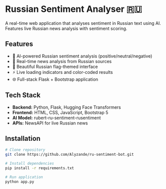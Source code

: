 # Russian Sentiment Analyser 🇷🇺

A real-time web application that analyses sentiment in Russian text using AI. Features live Russian news analysis with sentiment scoring.

## Features

- 🤖 AI-powered Russian sentiment analysis (positive/neutral/negative)
- 📰 Real-time news analysis from Russian sources
- 🎨 Beautiful Russian flag-themed interface
- ⚡ Live loading indicators and color-coded results
- 🌐 Full-stack Flask + Bootstrap application

## Tech Stack

- **Backend:** Python, Flask, Hugging Face Transformers
- **Frontend:** HTML, CSS, JavaScript, Bootstrap 5
- **AI Model:** rubert-ru-sentiment-rusentiment
- **APIs:** NewsAPI for live Russian news

## Installation

```bash
# Clone repository
git clone https://github.com/Alyzande/ru-sentiment-bot.git

# Install dependencies
pip install -r requirements.txt

# Run application
python app.py

